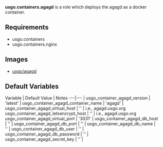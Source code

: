 **usgo.containers.agagd** is a role which deploys the agagd as a docker container.

## Requirements
* usgo.containers
* usgo.containers.nginx

## Images
* [usgo/agagd][1]

[1]: https://hub.docker.com/repository/docker/usgo/agagd

## Default Variables
Variable | Default Value | Notes
---|--- |
usgo_container_agagd_version | 'latest' |
usgo_container_agagd_container_name | 'agagd' |
usgo_container_agagd_virtual_host | '' | i.e., agagd.usgo.org
usgo_container_agagd_letsencrypt_host | '' | i.e., agagd.usgo.org
usgo_container_agagd_virtual_port | '3031' |
usgo_container_agagd_db_host | '' |
usgo_container_agagd_db_port | '' |
usgo_container_agagd_db_name | '' |
usgo_container_agagd_db_user | '' |
usgo_container_agagd_db_password | '' |
usgo_container_agagd_secret_key | '' |
